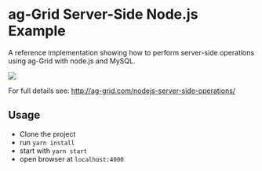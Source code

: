 # ag-Grid Server-Side Node.js Example

A reference implementation showing how to perform server-side operations using ag-Grid with node.js and MySQL.

![](https://github.com/ag-grid/ag-grid/blob/latest/packages/ag-grid-docs/src/nodejs-server-side-operations/app-arch.png "")

For full details see: http://ag-grid.com/nodejs-server-side-operations/

## Usage

- Clone the project
- run `yarn install`
- start with `yarn start`
- open browser at `localhost:4000`